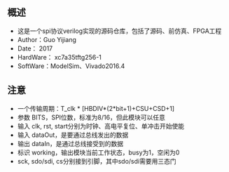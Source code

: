 ## 概述

* 这是一个spi协议verilog实现的源码仓库，包括了源码、前仿真、FPGA工程
* Author：Guo Yijiang
* Date： 2017
* HardWare： xc7a35tftg256-1
* SoftWare：ModelSim、Vivado2016.4

## 注意

* 一个传输周期：T_clk * [HBDIV*(2*bit+1)+CSU+CSD+1]
* 参数 BITS，SPI位数，标准为8/16，但此模块可以任意
* 输入 clk, rst, start分别为时钟、高电平复位、单冲击开始使能
* 输入 dataOut，是要通过总线发出的数据
* 输出 dataIn，是通过总线接受到的数据
* 标识 working，输出模块当前工作状态，busy为1，空闲为0
* sck, sdo/sdi, cs分别接到引脚，其中sdo/sdi需要用三态门
